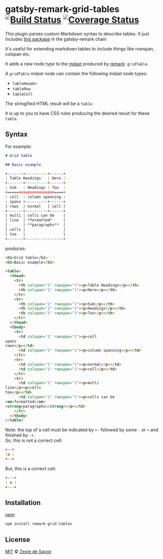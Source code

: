 # gatsby-remark-grid-tables [![Build Status][build-badge]][build-status] [![Coverage Status][coverage-badge]][coverage-status]

This plugin parses custom Markdown syntax to describe tables. It just includes [this package](https://github.com/zestedesavoir/zmarkdown/tree/master/packages/remark-grid-tables) in the gatsby-remark chain

It's useful for extending markdown tables to include things like rowspan, colspan etc.

It adds a new node type to the [mdast][mdast] produced by [remark][remark]: `gridTable`.

A `gridTable` mdast node can contain the following mdast node types:

* `tableHeader`
* `tableRow`
* `tableCell`

The stringified HTML result will be a `table`.

It is up to you to have CSS rules producing the desired result for these `table`.

## Syntax

For example:

```markdown
# Grid table

## Basic example

+-------+----------+------+
| Table Headings   | Here |
+-------+----------+------+
| Sub   | Headings | Too  |
+=======+==========+======+
| cell  | column spanning |
+ spans +----------+------+
| rows  | normal   | cell |
+-------+----------+------+
| multi | cells can be    |
| line  | *formatted*     |
|       | **paragraphs**  |
| cells |                 |
| too   |                 |
+-------+-----------------+
```

produces:

```html
<h1>Grid table</h1>
<h2>Basic example</h2>

<table>
  <thead>
    <tr>
      <th colspan="2" rowspan="1"><p>Table Headings</p></th>
      <th colspan="1" rowspan="1"><p>Here</p></th>
    </tr>
    <tr>
      <th colspan="1" rowspan="1"><p>Sub</p></th>
      <th colspan="1" rowspan="1"><p>Headings</p></th>
      <th colspan="1" rowspan="1"><p>Too</p></th>
    </tr>
  </thead>
  <tbody>
    <tr>
      <td colspan="1" rowspan="2"><p>cell
spans
rows</p></td>
      <td colspan="2" rowspan="1"><p>column spanning</p></td>
    </tr>
    <tr>
      <td colspan="1" rowspan="1"><p>normal</p></td>
      <td colspan="1" rowspan="1"><p>cell</p></td>
    </tr>
    <tr>
      <td colspan="1" rowspan="1"><p>multi
line</p><p>cells
too</p></td>
      <td colspan="2" rowspan="1"><p>cells can be
<em>formatted</em>
<strong>paragraphs</strong></p></td>
    </tr>
  </tbody>
</table>
```

Note: the top of a cell must be indicated by `+-` followed by some `-` or `+` and finished by `-+`.  
So, this is not a correct cell:
```md
+--+
|a |
+--+
```

But, this is a correct cell:
```md
+---+
| a |
+---+
```

## Installation

[npm][npm]:

```bash
npm install remark-grid-tables
```


## License

[MIT][license] © [Zeste de Savoir][zds]

<!-- Definitions -->

[build-badge]: https://img.shields.io/travis/zestedesavoir/zmarkdown.svg

[build-status]: https://travis-ci.org/zestedesavoir/zmarkdown

[coverage-badge]: https://img.shields.io/coveralls/zestedesavoir/zmarkdown.svg

[coverage-status]: https://coveralls.io/github/zestedesavoir/zmarkdown

[license]: https://github.com/zestedesavoir/zmarkdown/blob/master/packages/remark-grid-tables/LICENSE-MIT

[zds]: https://zestedesavoir.com

[npm]: https://www.npmjs.com/package/remark-grid-tables

[remark]: https://github.com/remarkjs/remark

[mdast]: https://github.com/wooorm/mdast

[rehype]: https://github.com/rehypejs/rehype
